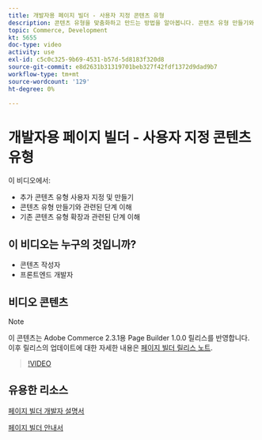 ```yaml
---
title: 개발자용 페이지 빌더 - 사용자 지정 콘텐츠 유형
description: 콘텐츠 유형을 맞춤화하고 만드는 방법을 알아봅니다. 콘텐츠 유형 만들기와 관련된 단계를 이해합니다​. 기존 콘텐츠 유형 확장과 관련된 단계를 이해합니다.
topic: Commerce, Development
kt: 5655
doc-type: video
activity: use
exl-id: c5c0c325-9b69-4531-b57d-5d8183f320d8
source-git-commit: e8d2631b31319701beb327f42fdf1372d9dad9b7
workflow-type: tm+mt
source-wordcount: '129'
ht-degree: 0%

---
```


# 개발자용 페이지 빌더 - 사용자 지정 콘텐츠 유형

이 비디오에서:

- 추가 콘텐츠 유형 사용자 지정 및 만들기
- 콘텐츠 유형 만들기와 관련된 단계 이해&#x200B;
- 기존 콘텐츠 유형 확장과 관련된 단계 이해

## 이 비디오는 누구의 것입니까?

- 콘텐츠 작성자
- 프론트엔드 개발자

## 비디오 콘텐츠

>[!NOTE]
>
>이 콘텐츠는 Adobe Commerce 2.3.1용 Page Builder 1.0.0 릴리스를 반영합니다. 이후 릴리스의 업데이트에 대한 자세한 내용은 [페이지 빌더 릴리스 노트](https://experienceleague.adobe.com/docs/commerce-admin/page-builder/release-notes.html).

>[!VIDEO](https://video.tv.adobe.com/v/35714?quality=12&learn=on)

## 유용한 리소스

[페이지 빌더 개발자 설명서](https://developer.adobe.com/commerce/frontend-core/page-builder/)

[페이지 빌더 안내서](https://experienceleague.adobe.com/docs/commerce-admin/page-builder/introduction.html)
